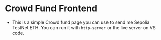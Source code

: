 # Crowd Fund Frontend

- This is a simple Crowd fund page ypu can use to send me Sepolia TestNet ETH.
You can run it with `http-server` or the live server on VS code.